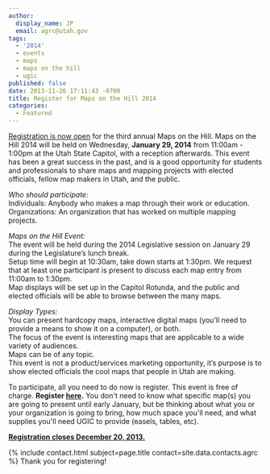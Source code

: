 ```yaml
---
author:
  display_name: JP
  email: agrc@utah.gov
tags:
  - '2014'
  - events
  - maps
  - maps on the hill
  - ugic
published: false
date: 2013-11-26 17:11:43 -0700
title: Register for Maps on the Hill 2014
categories:
  - Featured
---
```

<p><a href="https://docs.google.com/a/utah.gov/spreadsheet/viewform?usp=drive_web&formkey=dG4ta3dQY3JpWkpCajhsbWNRRjlsT3c6MA#gid=0">Registration is now open</a> for the third annual Maps on the Hill. Maps on the Hill 2014 will be held on Wednesday, <strong>January 29, 2014</strong> from 11:00am - 1:00pm at the Utah State Capitol, with a reception afterwards. This event has been a great success in the past, and is a good opportunity for students and professionals to share maps and mapping projects with elected officials, fellow map makers in Utah, and the public. </p>
<p><em>Who should participate:</em><br />
Individuals: Anybody who makes a map through their work or education.<br />
Organizations: An organization that has worked on multiple mapping projects.</p>
<p><em>Maps on the Hill Event:</em><br />
The event will be held during the 2014 Legislative session on January 29 during the Legislature’s lunch break.<br />
Setup time will begin at 10:30am, take down starts at 1:30pm. We request that at least one participant is present to discuss each map entry from 11:00am to 1:30pm.<br />
Map displays will be set up in the Capitol Rotunda, and the public and elected officials will be able to browse between the many maps.</p>
<p><em>Display Types:</em><br />
You can present hardcopy maps, interactive digital maps (you’ll need to provide a means to show it on a computer), or both.<br />
The focus of the event is interesting maps that are applicable to a wide variety of audiences.<br />
Maps can be of any topic.<br />
This event is not a product/services marketing opportunity, it’s purpose is to show elected officials the cool maps that people in Utah are making.</p>
<p>To participate, all you need to do now is register. This event is free of charge. </a><strong>Register <a href="https://docs.google.com/a/utah.gov/spreadsheet/viewform?usp=drive_web&formkey=dG4ta3dQY3JpWkpCajhsbWNRRjlsT3c6MA#gid=0">here</a>.</strong> You don't need to know what specific map(s) you are going to present until early January, but be thinking about what you or your organization is going to bring, how much space you'll need, and what supplies you'll need UGIC to provide (easels, tables, etc).</p>
<p><strong><a href="https://docs.google.com/a/utah.gov/spreadsheet/viewform?usp=drive_web&formkey=dG4ta3dQY3JpWkpCajhsbWNRRjlsT3c6MA#gid=0">Registration closes December 20, 2013.</a></strong></p>
<p>{% include contact.html subject=page.title contact=site.data.contacts.agrc %} Thank you for registering! </p>
